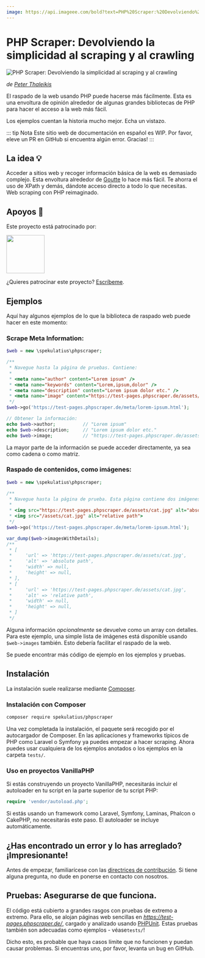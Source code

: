 ```yaml
---
image: https://api.imageee.com/bold?text=PHP%20Scraper:%20Devolviendo%20la%20simplicidad%20al%20scraping%20y%20al%20crawling&bg_image=https://images.unsplash.com/photo-1542762933-ab3502717ce7
---
```


PHP Scraper: Devolviendo la simplicidad al scraping y al crawling
=================================================================

![PHP Scraper: Devolviendo la simplicidad al scraping y al crawling](logo-light.png)

*de [Peter Thaleikis](https://peterthaleikis.com)*

El raspado de la web usando PHP puede hacerse más fácilmente. Esta es una envoltura de opinión alrededor de algunas grandes bibliotecas de PHP para hacer el acceso a la web más fácil.

Los ejemplos cuentan la historia mucho mejor. Echa un vistazo.

::: tip Nota
Este sitio web de documentación en español es WIP. Por favor, eleve un PR en GitHub si encuentra algún error. Gracias!
:::


La idea 💡️
----------

Acceder a sitios web y recoger información básica de la web es demasiado complejo. Esta envoltura alrededor de [Goutte](https://github.com/FriendsOfPHP/Goutte) lo hace más fácil. Te ahorra el uso de XPath y demás, dándote acceso directo a todo lo que necesitas. Web scraping con PHP reimaginado.


Apoyos 💪️
-------------

Este proyecto está patrocinado por:

<a href="https://bringyourownideas.com" target="_blank" rel="noopener noreferrer"><img src="https://bringyourownideas.com/images/byoi-logo.jpg" height="100px"></a>

¿Quieres patrocinar este proyecto? [Escríbeme](https://peterthaleikis.com/contact).


Ejemplos
--------

Aquí hay algunos ejemplos de lo que la biblioteca de raspado web puede hacer en este momento:

### Scrape Meta Information:

```php
$web = new \spekulatius\phpscraper;

/**
 * Navegue hasta la página de pruebas. Contiene:
 *
 * <meta name="author" content="Lorem ipsum" />
 * <meta name="keywords" content="Lorem,ipsum,dolor" />
 * <meta name="description" content="Lorem ipsum dolor etc." />
 * <meta name="image" content="https://test-pages.phpscraper.de/assets/cat.jpg" />
 */
$web->go('https://test-pages.phpscraper.de/meta/lorem-ipsum.html');

// Obtener la información:
echo $web->author;          // "Lorem ipsum"
echo $web->description;     // "Lorem ipsum dolor etc."
echo $web->image;           // "https://test-pages.phpscraper.de/assets/cat.jpg"
```

La mayor parte de la información se puede acceder directamente, ya sea como cadena o como matriz.


### Raspado de contenidos, como imágenes:

```php
$web = new \spekulatius\phpscraper;

/**
 * Navegue hasta la página de prueba. Esta página contiene dos imágenes:
 *
 * <img src="https://test-pages.phpscraper.de/assets/cat.jpg" alt="absolute path">
 * <img src="/assets/cat.jpg" alt="relative path">
 */
$web->go('https://test-pages.phpscraper.de/meta/lorem-ipsum.html');

var_dump($web->imagesWithDetails);
/**
 * [
 *     'url' => 'https://test-pages.phpscraper.de/assets/cat.jpg',
 *     'alt' => 'absolute path',
 *     'width' => null,
 *     'height' => null,
 * ],
 * [
 *     'url' => 'https://test-pages.phpscraper.de/assets/cat.jpg',
 *     'alt' => 'relative path',
 *     'width' => null,
 *     'height' => null,
 * ]
 */
```

Alguna información *opcionalmente* se devuelve como un array con detalles. Para este ejemplo, una simple lista de imágenes está disponible usando `$web->images` también. Esto debería facilitar el raspado de la web.

Se puede encontrar más código de ejemplo en los ejemplos y pruebas.


Instalación
------------

La instalación suele realizarse mediante [Composer](https://getcomposer.org).

### Instalación con Composer

```bash
composer require spekulatius/phpscraper
```

Una vez completada la instalación, el paquete será recogido por el autocargador de Composer. En las aplicaciones y frameworks típicos de PHP como Laravel o Symfony ya puedes empezar a hacer scraping. Ahora puedes usar cualquiera de los ejemplos anotados o los ejemplos en la carpeta `tests/`.

### Uso en proyectos VanillaPHP

Si estás construyendo un proyecto VanillaPHP, necesitarás incluir el autoloader en tu script en la parte superior de tu script PHP:

```php
require 'vendor/autoload.php';
```

Si estás usando un framework como Laravel, Symfony, Laminas, Phalcon o CakePHP, no necesitarás este paso. El autoloader se incluye automáticamente.

¿Has encontrado un error y lo has arreglado? ¡Impresionante!
----------------------------------
Antes de empezar, familiarícese con las [directrices de contribución](/contributing.html). Si tiene alguna pregunta, no dude en ponerse en contacto con nosotros.

Pruebas: Asegurarse de que funciona.
----------------------------

El código está cubierto a grandes rasgos con pruebas de extremo a extremo. Para ello, se alojan páginas web sencillas en *https://test-pages.phpscraper.de/*, cargado y analizado usando [PHPUnit](https://phpunit.de/). Estas pruebas también son adecuadas como ejemplos - véase`tests/`!

Dicho esto, es probable que haya casos límite que no funcionen y puedan causar problemas. Si encuentras uno, por favor, levanta un bug en GitHub.
